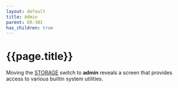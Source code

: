 ```yaml
---
layout: default
title: Admin
parent: ER-301
has_children: true
---
```


# {{page.title}}

Moving the [STORAGE](/er-301/front-panel/#storage-switch) switch to **admin** reveals a screen that provides access to various builtin system utilities.